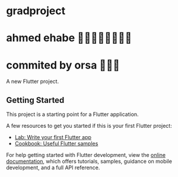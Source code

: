 # gradproject
# ahmed ehabe 🐱‍🚀🐱‍🚀🐱‍💻🐱‍💻
# commited by orsa 👱‍♂️💘

A new Flutter project.

## Getting Started

This project is a starting point for a Flutter application.

A few resources to get you started if this is your first Flutter project:

- [Lab: Write your first Flutter app](https://docs.flutter.dev/get-started/codelab)
- [Cookbook: Useful Flutter samples](https://docs.flutter.dev/cookbook)

For help getting started with Flutter development, view the
[online documentation](https://docs.flutter.dev/), which offers tutorials,
samples, guidance on mobile development, and a full API reference.
